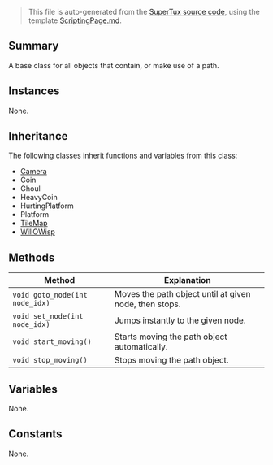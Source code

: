 > This file is auto-generated from the [SuperTux source code](https://github.com/SuperTux/supertux/tree/master/src), using the template [ScriptingPage.md](https://github.com/SuperTux/wiki/tree/master/templates/ScriptingPage.md).

Summary
-------

A base class for all objects that contain, or make use of a path. 

Instances
--------

None.

Inheritance
--------

The following classes inherit functions and variables from this class:
* [Camera](https://github.com/SuperTux/supertux/wiki/ScriptingCamera)
* Coin
* Ghoul
* HeavyCoin
* HurtingPlatform
* Platform
* [TileMap](https://github.com/SuperTux/supertux/wiki/ScriptingTileMap)
* [WillOWisp](https://github.com/SuperTux/supertux/wiki/ScriptingWillOWisp)


Methods
-------

Method | Explanation
-------|-------
`void goto_node(int node_idx)` | Moves the path object until at given node, then stops. 
`void set_node(int node_idx)` | Jumps instantly to the given node. 
`void start_moving()` | Starts moving the path object automatically. 
`void stop_moving()` | Stops moving the path object. 


Variables
---------

None.

Constants
---------

None.
